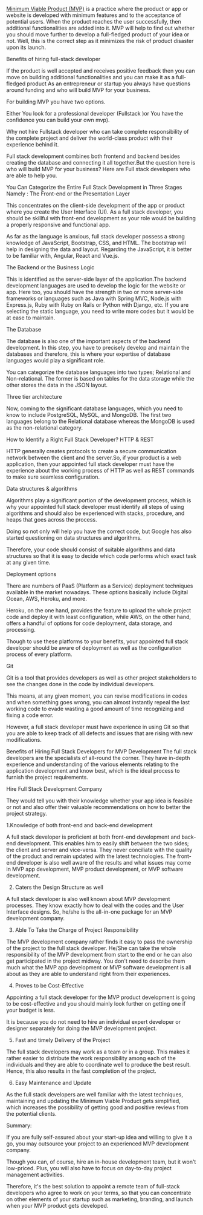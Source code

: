 [Minimum Viable Product (MVP)](https://www.digifutura.com/blog/6-benefits-of-hiring-full-stack-developers-for-mvp-development) is a practice where the product or app or website is developed with minimum features and to the acceptance of potential users. When the product reaches the user successfully, then additional functionalities are added into it. MVP will help to find out whether you should move further to develop a full-fledged product of your idea or not. Well, this is the correct step as it minimizes the risk of product disaster upon its launch.

Benefits of hiring full-stack developer

If the product is well accepted and receives positive feedback then you can move on building additional functionalities and you can make it as a full-fledged product As an entrepreneur or startup you always have questions around funding and who will build MVP for your business.

For building MVP you have two options.

Either You look for a professional developer (Fullstack )or You have the confidence you can build your own mvp).

Why not hire Fullstack developer who can take complete responsibility of the complete project and deliver the world-class product with their experience behind it.

Full stack development combines both frontend and backend besides creating the database and connecting it all together.But the question here is who will build MVP for your business? Here are Full stack developers who are able to help you.

You Can Categorize the Entire Full Stack Development in Three Stages Namely :
The Front-end or the Presentation Layer

This concentrates on the client-side development of the app or product where you create the User Interface (UI). As a full stack developer, you should be skillful with front-end development as your role would be building a properly responsive and functional app.

As far as the language is anxious, full stack developer possess a strong knowledge of JavaScript, Bootstrap, CSS, and HTML. The bootstrap will help in designing the data and layout. Regarding the JavaScript, it is better to be familiar with, Angular, React and Vue.js.

The Backend or the Business Logic

This is identified as the server-side layer of the application.The backend development languages are used to develop the logic for the website or app. Here too, you should have the strength in two or more server-side frameworks or languages such as Java with Spring MVC, Node.js with Express.js, Ruby with Ruby on Rails or Python with Django, etc. If you are selecting the static language, you need to write more codes but it would be at ease to maintain.

The Database

The database is also one of the important aspects of the backend development. In this step, you have to precisely develop and maintain the databases and therefore, this is where your expertise of database languages would play a significant role.

You can categorize the database languages into two types; Relational and Non-relational. The former is based on tables for the data storage while the other stores the data in the JSON layout.

Three tier architecture

Now, coming to the significant database languages, which you need to know to include PostgreSQL, MySQL, and MongoDB. The first two languages belong to the Relational database whereas the MongoDB is used as the non-relational category.

How to Identify a Right Full Stack Developer?
HTTP & REST

HTTP generally creates protocols to create a secure communication network between the client and the server.So, if your product is a web application, then your appointed full stack developer must have the experience about the working process of HTTP as well as REST commands to make sure seamless configuration.

Data structures & algorithms

Algorithms play a significant portion of the development process, which is why your appointed full stack developer must identify all steps of using algorithms and should also be experienced with stacks, procedure, and heaps that goes across the process.

Doing so not only will help you have the correct code, but Google has also started questioning on data structures and algorithms.

Therefore, your code should consist of suitable algorithms and data structures so that it is easy to decide which code performs which exact task at any given time.

Deployment options

There are numbers of PaaS (Platform as a Service) deployment techniques available in the market nowadays. These options basically include Digital Ocean, AWS, Heroku, and more.

Heroku, on the one hand, provides the feature to upload the whole project code and deploy it with least configuration, while AWS, on the other hand, offers a handful of options for code deployment, data storage, and processing.

Though to use these platforms to your benefits, your appointed full stack developer should be aware of deployment as well as the configuration process of every platform.

Git

Git is a tool that provides developers as well as other project stakeholders to see the changes done in the code by individual developers.

This means, at any given moment, you can revise modifications in codes and when something goes wrong, you can almost instantly repeal the last working code to evade wasting a good amount of time recognizing and fixing a code error.

However, a full stack developer must have experience in using Git so that you are able to keep track of all defects and issues that are rising with new modifications.

 

Benefits of Hiring Full Stack Developers for MVP Development
The full stack developers are the specialists of all-round the corner. They have in-depth experience and understanding of the various elements relating to the application development and know best, which is the ideal process to furnish the project requirements.

Hire Full Stack Development Company

They would tell you with their knowledge whether your app idea is feasible or not and also offer their valuable recommendations on how to better the project strategy.
 

1.Knowledge of both front-end and back-end development

A full stack developer is proficient at both front-end development and back-end development. This enables him to easily shift between the two sides; the client and server and vice-versa. They never conciliate with the quality of the product and remain updated with the latest technologies. The front-end developer is also well aware of the results and what issues may come in MVP app development, MVP product development, or MVP software development.

2. Caters the Design Structure as well

A full stack developer is also well known about MVP development processes. They know exactly how to deal with the codes and the User Interface designs. So, he/she is the all-in-one package for an MVP development company.

3. Able To Take the Charge of Project Responsibility

The MVP development company rather finds it easy to pass the ownership of the project to the full stack developer. He/She can take the whole responsibility of the MVP development from start to the end or he can also get participated in the project midway. You don't need to describe them much what the MVP app development or MVP software development is all about as they are able to understand right from their experiences.

4. Proves to be Cost-Effective

Appointing a full stack developer for the MVP product development is going to be cost-effective and you should mainly look further on getting one if your budget is less.

It is because you do not need to hire an individual expert developer or designer separately for doing the MVP development project.

5. Fast and timely Delivery of the Project

The full stack developers may work as a team or in a group. This makes it rather easier to distribute the work responsibility among each of the individuals and they are able to coordinate well to produce the best result. Hence, this also results in the fast completion of the project.

6. Easy Maintenance and Update

As the full stack developers are well familiar with the latest techniques, maintaining and updating the Minimum Viable Product gets simplified, which increases the possibility of getting good and positive reviews from the potential clients.

Summary:

If you are fully self-assured about your start-up idea and willing to give it a go, you may outsource your project to an experienced MVP development company.

Though you can, of course, hire an in-house development team, but it won't low-priced. Plus, you will also have to focus on day-to-day project management activities.

Therefore, it's the best solution to appoint a remote team of full-stack developers who agree to work on your terms, so that you can concentrate on other elements of your startup such as marketing, branding, and launch when your MVP product gets developed.